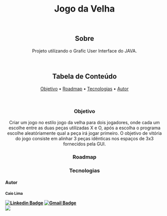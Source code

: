 <h1 align=center> Jogo da Velha </h1><br>

<h2 align=center>Sobre</h2>
<p align=center> Projeto utilizando o Grafic User Interface do JAVA.</p><br>

<h2 align=center>Tabela de Conteúdo</h2>
 <p align="center">
 <a href="#objetivo">Objetivo</a> •
 <a href="#roadmap">Roadmap</a> • 
 <a href="#tecnologias">Tecnologias</a> •
 <a href="#autor">Autor</a>
</p><br>

<h3 align=center>Objetivo</h3>
<p align=center> Criar um jogo no estilo jogo da velha para dois jogadores, onde cada um escolhe entre as duas peças utilizadas X e O, após a escolha o programa escolhe aleatóriamente qual a peça irá jogar primeiro. O objetivo de vitória do jogo consiste em alinhar 3 peças idênticas nos espaços de 3x3 fornecidos pela GUI.</p>
<h3 align=center>Roadmap</h3>

<h3 align=center>Tecnologias</h3>

<h4>Autor<h4>
 <sub><b>Caio Lima</b></sub></a>

[![Linkedin Badge](https://img.shields.io/badge/-Caio-blue?style=flat-square&logo=Linkedin&logoColor=white&link=https://www.linkedin.com/in/caio-lima-40b60a146/)](https://www.linkedin.com/in/caio-lima-40b60a146/) 
[![Gmail Badge](https://img.shields.io/badge/-oliveira.caiolima@gmail.com-c14438?style=flat-square&logo=Gmail&logoColor=white&link=mailto:oliveira.caiolima@gmail.com)](mailto:oliveira.caiolima@gmail.com)<br>
 <img src="https://img.shields.io/badge/JAVA-Jogo Da Velha-lightgrey">
 
